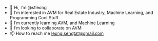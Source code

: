 - 👋 Hi, I’m @stleong
- 👀 I’m interested in AVM for Real Estate Industry, Machine Learning, and Programming Cool Stuff
- 🌱 I’m currently learning AVM, and Machine Learning
- 💞️ I’m looking to collaborate on AVM
- 📫 How to reach me leong.sengtat@gmail.com

<!---
stleong/stleong is a ✨ special ✨ repository because its `README.md` (this file) appears on your GitHub profile.
You can click the Preview link to take a look at your changes.
--->
